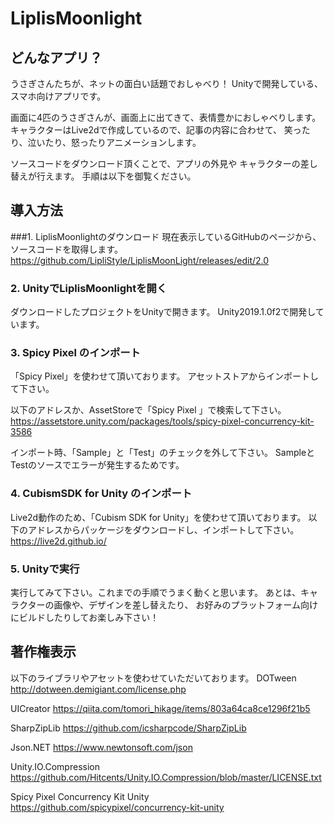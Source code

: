 # LiplisMoonlight
## どんなアプリ？
うさぎさんたちが、ネットの面白い話題でおしゃべり！
Unityで開発している、スマホ向けアプリです。

画面に4匹のうさぎさんが、画面上に出てきて、表情豊かにおしゃべりします。
キャラクターはLive2dで作成しているので、記事の内容に合わせて、
笑ったり、泣いたり、怒ったりアニメーションします。

ソースコードをダウンロード頂くことで、アプリの外見や
キャラクターの差し替えが行えます。
手順は以下を御覧ください。

## 導入方法
###1. LiplisMoonlightのダウンロード
現在表示しているGitHubのページから、ソースコードを取得します。
https://github.com/LipliStyle/LiplisMoonLight/releases/edit/2.0

### 2. UnityでLiplisMoonlightを開く
ダウンロードしたプロジェクトをUnityで開きます。
Unity2019.1.0f2で開発しています。

### 3. Spicy Pixel のインポート
「Spicy Pixel」を使わせて頂いております。
アセットストアからインポートして下さい。

以下のアドレスか、AssetStoreで「Spicy Pixel 」で検索して下さい。
https://assetstore.unity.com/packages/tools/spicy-pixel-concurrency-kit-3586

インポート時、「Sample」と「Test」のチェックを外して下さい。
SampleとTestのソースでエラーが発生するためです。

### 4. CubismSDK for Unity のインポート
Live2d動作のため、「Cubism SDK for Unity」を使わせて頂いております。
以下のアドレスからパッケージをダウンロードし、インポートして下さい。
https://live2d.github.io/

### 5. Unityで実行
実行してみて下さい。これまでの手順でうまく動くと思います。
あとは、キャラクターの画像や、デザインを差し替えたり、
お好みのプラットフォーム向けにビルドしたりしてお楽しみ下さい！


## 著作権表示
以下のライブラリやアセットを使わせていただいております。
DOTween
http://dotween.demigiant.com/license.php

UICreator
https://qiita.com/tomori_hikage/items/803a64ca8ce1296f21b5

SharpZipLib
https://github.com/icsharpcode/SharpZipLib

Json.NET
https://www.newtonsoft.com/json

Unity.IO.Compression
https://github.com/Hitcents/Unity.IO.Compression/blob/master/LICENSE.txt

Spicy Pixel Concurrency Kit Unity
https://github.com/spicypixel/concurrency-kit-unity

